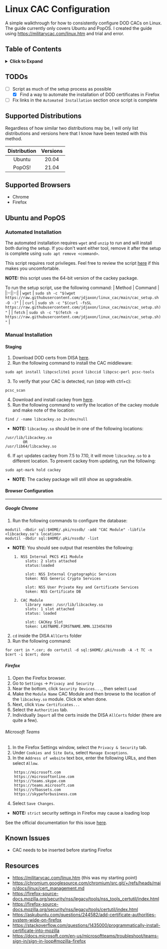 # Linux CAC Configuration
A simple walkthrough for how to consistently configure DOD CACs on Linux. The
guide currently only covers Ubuntu and PopOS. I created the guide using
https://militarycac.com/linux.htm and trial and error.

## Table of Contents
<details>
<summary>
<b>Click to Expand</b>
</summary>

1. [Supported Distributions](#supported-distributions)
1. [Supported Browsers](#supported-browsers)
1. [Ubuntu and PopOS](#ubuntu-and-popos)
    1. [Automated Installation](#automated-installation)
    1. [Manual Installation](#manual-installation)
        1. [Staging](#staging)
        1. [Browser Configuration](#browser-configuration)
            1. [Google Chrome](#google-chrome)
            1. [Firefox](#firefox)
                1. [Microsoft Teams](#microsoft-teams)
1. [Known Issues](#known-issues)
1. [Resources](#resources)
</details>

## TODOs
- [ ] Script as much of the setup process as possible
    - [x] Find a way to automate the installation of DOD certificates in Firefox
- [ ] Fix links in the `Automated Installation` section once script is complete

## Supported Distributions
Regardless of how similar two distributions may be, I will only list
distributions and versions here that I know have been tested with this method.

| Distribution | Versions |
|:-:|:-:|
| Ubuntu | 20.04 |
| PopOS! | 21.04 |

## Supported Browsers
- Chrome
- Firefox

## Ubuntu and PopOS

### Automated Installation
The automated installation requires `wget` and `unzip` to run and will install both during the setup. If you don't want either tool, remove it after the setup is complete using `sudo apt remove <command>`.

This script requires root privileges. Feel free to review the script [here](https://raw.githubusercontent.com/jdjaxon/linux_cac/scripting-setup-process/cac_setup.sh) if this makes you uncomfortable.

**NOTE:** this script uses the 64-bit version of the cackey package.

To run the setup script, use the following command:
| Method | Command |
|:-:|:-:|
| `wget`  | `sudo sh -c "$(wget https://raw.githubusercontent.com/jdjaxon/linux_cac/main/cac_setup.sh -O -)"` |
| `curl`  | `sudo sh -c "$(curl -fsSL https://raw.githubusercontent.com/jdjaxon/linux_cac/main/cac_setup.sh)"` |
| `fetch` | `sudo sh -c "$(fetch -o https://raw.githubusercontent.com/jdjaxon/linux_cac/main/cac_setup.sh)"` |


### Manual Installation
#### Staging
1. Download DOD certs from DISA [here](https://militarycac.com/maccerts/AllCerts.zip).
2. Run the following command to install the CAC middleware:
```
sudo apt install libpcsclite1 pcscd libccid libpcsc-perl pcsc-tools
```
3. To verify that your CAC is detected, run (stop with ctrl+c):
```
pcsc_scan
```
4. Download and install cackey from [here](http://cackey.rkeene.org/fossil/wiki?name=Downloads).
5. Run the following command to verify the location of the cackey module and make note of the location:
```
find / -name libcackey.so 2>/dev/null
```
- **NOTE:** `libcackey.so` should be in one of the following locations:
```
/usr/lib/libcackey.so
        OR
/usr/lib64/libcackey.so
```
6. If `apt` updates cackey from 7.5 to 7.10, it will move `libcackey.so` to a different location.
To prevent cackey from updating, run the following:
```
sudo apt-mark hold cackey
```
- **NOTE**: The cackey package will still show as upgradeable.


#### Browser Configuration
---
##### Google Chrome
1. Run the following commands to configure the database:
```
modutil -dbdir sql:$HOME/.pki/nssdb/ -add "CAC Module" -libfile <libcackey.so's location>
modutil -dbdir sql:$HOME/.pki/nssdb/ -list
```
- **NOTE**: You should see output that resembles the following:
```
    1. NSS Internal PKCS #11 Module
         slots: 2 slots attached
         status:loaded

         slot: NSS Internal Cryptographic Services
         token: NSS Generic Crypto Services

         slot: NSS User Private Key and Certificate Services
         token: NSS Certificate DB

    2. CAC Module
         library name: /usr/lib/libcackey.so
         slots: 1 slot attached
         status: loaded

         slot: CACKey Slot
         token: LASTNAME.FIRSTNAME.NMN.123456789
```
2. `cd` inside the DISA `AllCerts` folder
3. Run the following command:
```
for cert in *.cer; do certutil -d sql:$HOME/.pki/nssdb -A -t TC -n $cert -i $cert; done
```

##### Firefox
1. Open the Firefox browser.
2. Go to `Settings` -> `Privacy and Security`
3. Near the bottom, click `Security Devices...`, then select `Load`
4. Make the `Module Name` CAC Module and then browse to the location of the `libcackey.so` module. Click `OK` when done.
3. Next, click `View Certificates...`
4. Select the `Authorities` tab.
5. Individually `Import` all the certs inside the DISA `AllCerts` folder (there are quite a few).

###### Microsoft Teams
1. In the Firefox Settings window, select the `Privacy & Security` tab.
2. Under `Cookies and Site Data`, select `Manage Exceptions`.
3. In the `Address of website` text box, enter the following URLs, and then select `Allow`.
```
    https://microsoft.com
    https://microsoftonline.com
    https://teams.skype.com
    https://teams.microsoft.com
    https://sfbassets.com
    https://skypeforbusiness.com
```
4. Select `Save Changes`.

- **NOTE:** `strict` security settings in Firefox may cause a loading loop

See the official documentation for this issue
[here](https://docs.microsoft.com/en-us/microsoftteams/troubleshoot/teams-sign-in/sign-in-loop#mozilla-firefox).


## Known Issues
- CAC needs to be inserted before starting Firefox

## Resources
- https://militarycac.com/linux.htm (this was my starting point)
- https://chromium.googlesource.com/chromium/src.git/+/refs/heads/main/docs/linux/cert_management.md
- https://firefox-source-docs.mozilla.org/security/nss/legacy/tools/nss_tools_certutil/index.html
- https://firefox-source-docs.mozilla.org/security/nss/legacy/tools/certutil/index.html
- https://askubuntu.com/questions/244582/add-certificate-authorities-system-wide-on-firefox
- https://stackoverflow.com/questions/1435000/programmatically-install-certificate-into-mozilla
- https://docs.microsoft.com/en-us/microsoftteams/troubleshoot/teams-sign-in/sign-in-loop#mozilla-firefox
